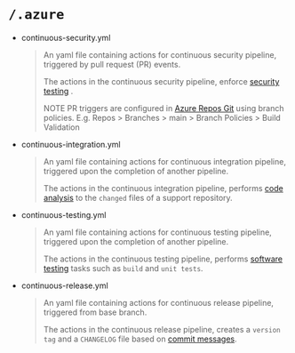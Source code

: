 # `/.azure`

- continuous-security.yml
  > An yaml file containing actions for continuous security pipeline, triggered by pull request (PR) events.
  >
  > The actions in the continuous security pipeline, enforce [security testing](https://sentenz.github.io/convention/internal/about/xops.html#3-devsecops) .
  >
  > NOTE PR triggers are configured in [Azure Repos Git](https://docs.microsoft.com/en-us/azure/devops/repos/git/branch-policies?view=azure-devops&tabs=browser#build-validation) using branch policies.
  > E.g. Repos > Branches > main > Branch Policies > Build Validation

- continuous-integration.yml
  > An yaml file containing actions for continuous integration pipeline, triggered upon the completion of another pipeline.
  >
  > The actions in the continuous integration pipeline, performs [code analysis](https://sentenz.github.io/convention/internal/about/software-analysis.html) to the `changed` files of a support repository.

- continuous-testing.yml
  > An yaml file containing actions for continuous testing pipeline, triggered upon the completion of another pipeline.
  >
  > The actions in the continuous testing pipeline, performs [software testing](https://sentenz.github.io/convention/internal/about/software-testing.html) tasks such as `build` and `unit tests`.

- continuous-release.yml
  > An yaml file containing actions for continuous release pipeline, triggered from base branch.
  >
  > The actions in the continuous release pipeline, creates a `version tag` and a `CHANGELOG` file based on [commit messages](https://sentenz.github.io/convention/internal/guideline/commit-message-guide.html).
